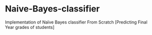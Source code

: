 # Naive-Bayes-classifier
Implementation of Naïve Bayes classifier From Scratch [Predicting Final Year grades of students]

